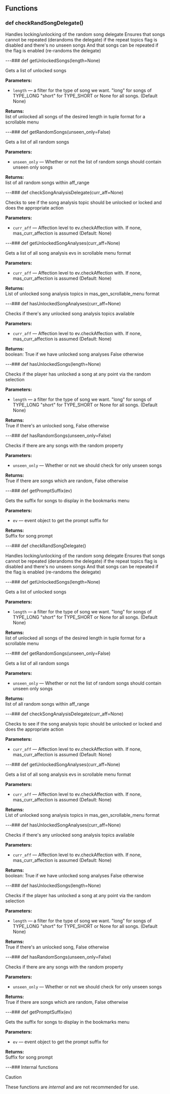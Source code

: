 ## Functions

### def checkRandSongDelegate()

Handles locking/unlocking of the random song delegate  Ensures that songs cannot be repeated (derandoms the delegate) if the repeat topics flag is disabled and there's no unseen songs And that songs can be repeated if the flag is enabled (re-randoms the delegate)

---### def getUnlockedSongs(length=None)

Gets a list of unlocked songs

**Parameters:**
- `length` &mdash; a filter for the type of song we want. "long" for songs of TYPE_LONG "short" for TYPE_SHORT or None for all songs. (Default None)


**Returns:**<br>
list of unlocked all songs of the desired length in tuple format for a scrollable menu

---### def getRandomSongs(unseen_only=False)

Gets a list of all random songs

**Parameters:**
- `unseen_only` &mdash; Whether or not the list of random songs should contain unseen only songs


**Returns:**<br>
list of all random songs within aff_range

---### def checkSongAnalysisDelegate(curr_aff=None)

Checks to see if the song analysis topic should be unlocked or locked and does the appropriate action

**Parameters:**
- `curr_aff` &mdash; Affection level to ev.checkAffection with. If none, mas_curr_affection is assumed (Default: None)


---### def getUnlockedSongAnalyses(curr_aff=None)

Gets a list of all song analysis evs in scrollable menu format

**Parameters:**
- `curr_aff` &mdash; Affection level to ev.checkAffection with. If none, mas_curr_affection is assumed (Default: None)


**Returns:**<br>
List of unlocked song analysis topics in mas_gen_scrollable_menu format

---### def hasUnlockedSongAnalyses(curr_aff=None)

Checks if there's any unlocked song analysis topics available

**Parameters:**
- `curr_aff` &mdash; Affection level to ev.checkAffection with. If none, mas_curr_affection is assumed (Default: None)


**Returns:**<br>
boolean: True if we have unlocked song analyses False otherwise

---### def hasUnlockedSongs(length=None)

Checks if the player has unlocked a song at any point via the random selection

**Parameters:**
- `length` &mdash; a filter for the type of song we want. "long" for songs of TYPE_LONG "short" for TYPE_SHORT or None for all songs. (Default None)


**Returns:**<br>
True if there's an unlocked song, False otherwise

---### def hasRandomSongs(unseen_only=False)

Checks if there are any songs with the random property

**Parameters:**
- `unseen_only` &mdash; Whether or not we should check for only unseen songs


**Returns:**<br>
True if there are songs which are random, False otherwise

---### def getPromptSuffix(ev)

Gets the suffix for songs to display in the bookmarks menu

**Parameters:**
- `ev` &mdash; event object to get the prompt suffix for


**Returns:**<br>
Suffix for song prompt

---### def checkRandSongDelegate()

Handles locking/unlocking of the random song delegate  Ensures that songs cannot be repeated (derandoms the delegate) if the repeat topics flag is disabled and there's no unseen songs And that songs can be repeated if the flag is enabled (re-randoms the delegate)

---### def getUnlockedSongs(length=None)

Gets a list of unlocked songs

**Parameters:**
- `length` &mdash; a filter for the type of song we want. "long" for songs of TYPE_LONG "short" for TYPE_SHORT or None for all songs. (Default None)


**Returns:**<br>
list of unlocked all songs of the desired length in tuple format for a scrollable menu

---### def getRandomSongs(unseen_only=False)

Gets a list of all random songs

**Parameters:**
- `unseen_only` &mdash; Whether or not the list of random songs should contain unseen only songs


**Returns:**<br>
list of all random songs within aff_range

---### def checkSongAnalysisDelegate(curr_aff=None)

Checks to see if the song analysis topic should be unlocked or locked and does the appropriate action

**Parameters:**
- `curr_aff` &mdash; Affection level to ev.checkAffection with. If none, mas_curr_affection is assumed (Default: None)


---### def getUnlockedSongAnalyses(curr_aff=None)

Gets a list of all song analysis evs in scrollable menu format

**Parameters:**
- `curr_aff` &mdash; Affection level to ev.checkAffection with. If none, mas_curr_affection is assumed (Default: None)


**Returns:**<br>
List of unlocked song analysis topics in mas_gen_scrollable_menu format

---### def hasUnlockedSongAnalyses(curr_aff=None)

Checks if there's any unlocked song analysis topics available

**Parameters:**
- `curr_aff` &mdash; Affection level to ev.checkAffection with. If none, mas_curr_affection is assumed (Default: None)


**Returns:**<br>
boolean: True if we have unlocked song analyses False otherwise

---### def hasUnlockedSongs(length=None)

Checks if the player has unlocked a song at any point via the random selection

**Parameters:**
- `length` &mdash; a filter for the type of song we want. "long" for songs of TYPE_LONG "short" for TYPE_SHORT or None for all songs. (Default None)


**Returns:**<br>
True if there's an unlocked song, False otherwise

---### def hasRandomSongs(unseen_only=False)

Checks if there are any songs with the random property

**Parameters:**
- `unseen_only` &mdash; Whether or not we should check for only unseen songs


**Returns:**<br>
True if there are songs which are random, False otherwise

---### def getPromptSuffix(ev)

Gets the suffix for songs to display in the bookmarks menu

**Parameters:**
- `ev` &mdash; event object to get the prompt suffix for


**Returns:**<br>
Suffix for song prompt

---### Internal functions

> [!CAUTION]
> These functions are *internal* and are not recommended for use.

